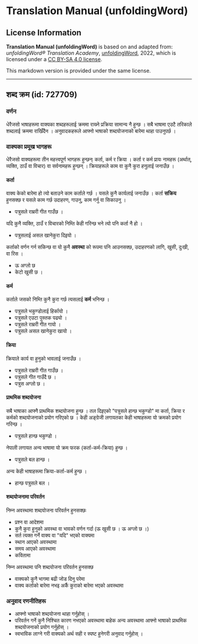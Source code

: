 # Translation Manual (unfoldingWord)

## License Information

**Translation Manual (unfoldingWord)** is based on and adapted from: _unfoldingWord® Translation Academy_, [unfoldingWord](https://unfoldingword.org/utw), 2022, which is licensed under a [CC BY-SA 4.0 license](https://creativecommons.org/licenses/by-sa/4.0/legalcode.en).

This markdown version is provided under the same license.



--------------------------------

## शब्द क्रम (id: 727709)

### वर्णन

धेरैजसो भाषाहरूमा वाक्यका शब्दहरूलाई क्रममा राख्‍ने प्रक्रिया सामान्य नै हुन्छ । सबै भाषामा एउटै तरिकाले शब्दलाई क्रममा राखिँदैन । अनुवादकहरूले आफ्नो भाषाको शब्दयोजनाको बारेमा थाहा पाउनुपर्छ ।

### वाक्यका प्रमूख भागहरू

धेरैजसो वाक्यहरूमा तीन महत्त्वपूर्ण भागहरू हुन्छन्ः कर्ता, कर्म र क्रिया । कर्ता र कर्म प्रायः नामहरू (अर्थात्, व्यक्ति, ठाउँ वा विचार) वा सर्वनामहरू हुन्छन् । क्रियाहरूले काम वा कुनै कुरा हनुलाई जनाउँछ ।

#### कर्ता

वाक्य केको बारेमा हो त्यो बताउने काम कर्ताले गर्छ । यसले कुनै कार्यलाई जनाउँछ । कर्ता **सक्रिय** हुनसक्छ र यसले काम गर्छ उदाहरण, गाउनु, काम गर्नु वा सिकाउनु ।

* पत्रुसले राम्ररी गीत गाउँछ ।

यदि कुनै व्यक्ति, ठाउँ र विचारको निम्ति केही गरिन्छ भने त्यो पनि कर्ता नै हो ।

* पत्रुसलाई असल खानेकुरा दिइयो ।

कर्ताको वर्णन गर्न सकिन्छ वा यो कुनै **अवस्था** को रूपमा पनि आउनसक्छ, उदाहरणको लागि, खुसी, दुःखी, वा रिस ।

* ऊ अग्लो छ
* केटो खुसी छ ।

#### कर्म

कर्ताले जसको निम्ति कुनै कुरा गर्छ त्यसलाई **कर्म** भनिन्छ ।

* पत्रुसले भकुण्डोलाई हिर्कायो ।
* पत्रुसले एउटा पुस्तक पढ्यो ।
* पत्रुसले राम्ररी गीत गायो ।
* पत्रुसले असल खानेकुरा खायो ।

#### क्रिया

क्रियाले कार्य वा हुनुको भावलाई जनाउँछ ।

* पत्रुसले राम्ररी गीत गाउँछ ।
* पत्रुसले गीत गाउँदै छ ।
* पत्रुस अग्लो छ ।

#### प्राथमिक शब्दयोजना

सबै भाषाका आफ्नै प्राथमिक शब्दयोजना हुन्छ । तल दिइएको "पत्रुसले हान्छ भकुण्डो" मा कर्ता, क्रिया र कर्मको शब्दयोजनाको प्रयोग गरिएको छ । केही अङ्‍ग्रेजी लगायतका केही भाषाहरूमा यो क्रमको प्रयोग गरिन्छ ।

* पत्रुसले हान्छ भकुण्डो ।

नेपाली लगायत अन्य भाषामा यो क्रम फरक (कर्ता\-कर्म\-क्रिया) हुन्छ ।

* पत्रुसले बल हान्छ ।

अन्य केही भाषाहरूमा क्रिया\-कर्ता\-कर्म हुन्छ ।

* हान्छ पत्रुसले बल ।

#### शब्दयोजनामा परिवर्तन

निम्‍न अवस्थामा शब्दयोजना परिवर्तन हुनसक्छः

* प्रश्‍न वा आदेशमा
* कुनै कुरा हुनुको अवस्था वा भावको वर्णन गर्दा (ऊ खुसी छ । ऊ अग्लो छ ।)
* सर्त त्यक्त गर्ने वाक्य वा "यदि" भएको वाक्यमा
* स्थान आएको अवस्थामा
* समय आएको अवस्थामा
* कवितामा

निम्‍न अवस्थामा पनि शब्दयोजना परिवर्तन हुनसक्छ

* वाक्यको कुनै भागमा बढी जोड दिनु परेमा
* वाक्य कर्ताको बारेमा नभइ अर्कै कुराको बारेमा भएको अवस्थामा

### अनुवाद रणनीतिहरू

* आफ्नो भाषाको शब्दयोजना थाहा गर्नुहोस् ।
* परिवर्तन गर्ने कुनै निश्‍चित कारण नभएको अवस्थामा बाहेक अन्य अवस्थामा आफ्नो भाषाको प्राथमिक शब्दयोजनाको प्रयोग गर्नुहोस् ।
* स्वभाविक लाग्‍ने गरी वाक्यको अर्थ सही र स्पष्ट हुनेगरी अनुवाद गर्नुहोस् ।



